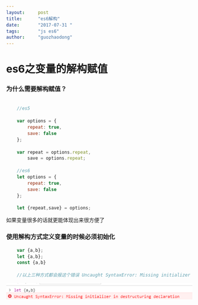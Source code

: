 ```yaml
---
layout:     post
title:      "es6解构"
date:       "2017-07-31 "
tags:       "js es6"
author:     "guozhaodong"
---
```


# es6之变量的解构赋值

### 为什么需要解构赋值？

``` JavaScript

    //es5

    var options = {
        repeat: true,
        save: false
    };

    var repeat = options.repeat,
        save = options.repeat;

    //es6
    let options = {
        repeat: true,
        save: false
    };

    let {repeat,save} = options;


```

如果变量很多的话就更能体现出来很方便了

### 使用解构方式定义变量的时候必须初始化

``` JavaScript
    var {a,b};
    let {a,b};
    const {a,b}

    //以上三种方式都会报这个错误 Uncaught SyntaxError: Missing initializer in destructuring declaration
```
![image](/assets/img/es6-destructuring/1500607155.jpg)

### 



